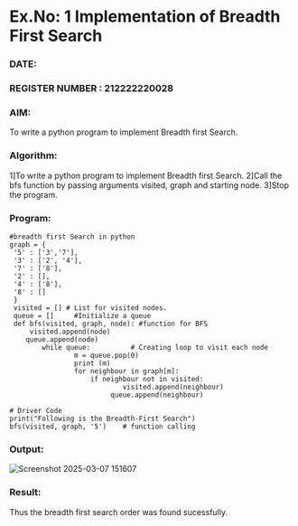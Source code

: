 # Ex.No: 1  Implementation of Breadth First Search 
### DATE:                                                                            

### REGISTER NUMBER : 212222220028
### AIM: 
To write a python program to implement Breadth first Search. 
### Algorithm:
1]To write a python program to implement Breadth first Search.
2]Call the bfs function by passing arguments visited, graph and starting node.
3]Stop the program.
### Program:
```
#breadth first Search in python 
graph = {
 '5' : ['3','7'],
 '3' : ['2', '4'],
 '7' : ['8'],
 '2' : [],
 '4' : ['8'],
 '8' : []
 }
 visited = [] # List for visited nodes.
 queue = []     #Initialize a queue
 def bfs(visited, graph, node): #function for BFS
 	 visited.append(node)
  	queue.append(node)
  		while queue:          # Creating loop to visit each node
    			m = queue.pop(0) 
    			print (m) 
    			for neighbour in graph[m]:
      				if neighbour not in visited:
        					visited.append(neighbour)
       					 queue.append(neighbour)

# Driver Code
print("Following is the Breadth-First Search")
bfs(visited, graph, '5')    # function calling
```
### Output:

![Screenshot 2025-03-07 151607](https://github.com/user-attachments/assets/1514c0ed-b271-4ef1-9025-7b2c2d71294d)


### Result:
Thus the breadth first search order was found sucessfully.
